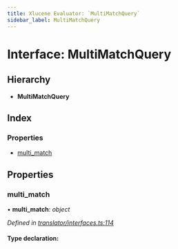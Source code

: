 ```yaml
---
title: Xlucene Evaluator: `MultiMatchQuery`
sidebar_label: MultiMatchQuery
---
```


# Interface: MultiMatchQuery

## Hierarchy

* **MultiMatchQuery**

## Index

### Properties

* [multi_match](multimatchquery.md#multi_match)

## Properties

###  multi_match

• **multi_match**: *object*

*Defined in [translator/interfaces.ts:114](https://github.com/terascope/teraslice/blob/0ae31df4/packages/xlucene-evaluator/src/translator/interfaces.ts#L114)*

#### Type declaration:
